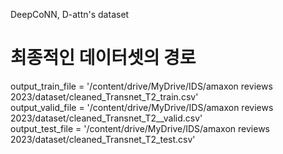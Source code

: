 DeepCoNN, D-attn's dataset

# 최종적인 데이터셋의 경로 <br/>

output_train_file = '/content/drive/MyDrive/IDS/amaxon reviews 2023/dataset/cleaned_Transnet_T2_train.csv'<br/>
output_valid_file = '/content/drive/MyDrive/IDS/amaxon reviews 2023/dataset/cleaned_Transnet_T2__valid.csv'<br/>
output_test_file = '/content/drive/MyDrive/IDS/amaxon reviews 2023/dataset/cleaned_Transnet_T2_test.csv'<br/>
